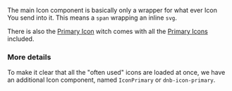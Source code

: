 The main Icon component is basically only a wrapper for what ever Icon You send into it. This means a `span` wrapping an inline `svg`.

There is also the [Primary Icon](/uilib/components/icon-primary/) witch comes with all the [Primary Icons](/icons/primary) included.

### More details

To make it clear that all the "often used" icons are loaded at once, we have an additional Icon component, named `IconPrimary` or `dnb-icon-primary`.
